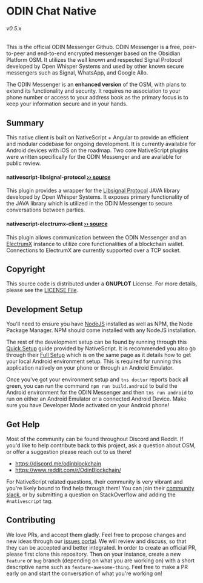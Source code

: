 # ODIN Chat Native

###### v0.5.x

This is the official ODIN Messenger Github. ODIN Messenger is a free, peer-to-peer and end-to-end encrypted messenger based on the Obsidian Platform OSM. It utilizes the well known and respected Signal Protocol developed by Open Whisper Systems and used by other known secure messengers such as Signal, WhatsApp, and Google Allo.

The ODIN Messenger is an **enhanced version** of the OSM, with plans to extend its functionality and security. It requires no association to your phone number or access to your address book as the primary focus is to keep your information secure and in your hands.

## Summary

This native client is built on NativeScript + Angular to provide an efficient and modular codebase for ongoing development. It is currently available for Android devices with iOS on the roadmap. Two core NativeScript plugins were written specifically for the ODIN Messenger and are available for public review.

#### nativescript-libsignal-protocol [›› source](https://github.com/Manbearpixel/nativescript-libsignal-protocol)

This plugin provides a wrapper for the [Libsignal Protocol](https://github.com/signalapp/libsignal-protocol-java/) JAVA library developed by Open Whisper Systems. It exposes primary functionality of the JAVA library which is utilized in the ODIN Messenger to secure conversations between parties.

#### nativescript-electrumx-client [›› source](https://github.com/Manbearpixel/nativescript-electrumx-client)

This plugin allows communication between the ODIN Messenger and an [ElectrumX](https://github.com/kyuupichan/electrumx/) instance to utilize core functionalities of a blockchain wallet. Connections to ElectrumX are currently supported over a TCP socket.

## Copyright
This source code is distributed under a **GNUPLOT** License. For more details, please see the [LICENSE File](LICENSE).

## Development Setup

You'll need to ensure you have [NodeJS](https://nodejs.org/en/download/) installed as well as NPM, the Node Package Manager. NPM should come installed with any NodeJS installation.

The rest of the development setup can be found by running through this [Quick Setup](https://docs.nativescript.org/angular/start/quick-setup) guide provided by NativeScript. It is recommended you also go through their [Full Setup](https://docs.nativescript.org/angular/start/quick-setup#full-setup) which is on the same page as it details how to get your local Android environment setup. This is required for running this application natively on your phone or through an Android Emulator.

Once you've got your environment setup and `tns doctor` reports back all green, you can run the command `npm run build.android` to build the Android environment for the ODIN Messenger and then `tns run android` to run on either an Android Emulator or a connected Android Device. Make sure you have Developer Mode activated on your Android phone!

## Get Help

Most of the community can be found throughout Discord and Reddit. If you'd like to help contribute back to this project, ask a question about OSM, or offer a suggestion please reach out to us there!

- https://discord.me/odinblockchain
- https://www.reddit.com/r/OdinBlockchain/

For NativeScript related questions, their community is very vibrant and you're likely bound to find help through them! You can join their [community slack](http://developer.telerik.com/wp-login.php?action=slack-invitation), or by submitting a question on StackOverflow and adding the `#nativescript` tag.

## Contributing

We love PRs, and accept them gladly. Feel free to propose changes and new ideas through our [issues portal](https://github.com/odinblockchain/odin.messenger/issues). We will review and discuss, so that they can be accepted and better integrated. In order to create an official PR, please first clone this repository. Then on your instance, create a new `feature` or `bug` branch (depending on what you are working on) with a short descriptive name such as `feature-awesome-thing`. Feel free to make a PR early on and start the conversation of what you're working on!
